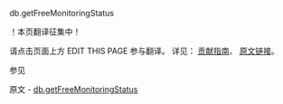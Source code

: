  db.getFreeMonitoringStatus

 ！本页翻译征集中！

请点击页面上方 EDIT THIS PAGE 参与翻译。
详见：
[贡献指南]( https://github.com/whaleal/MongoDB-Manual-zh/blob/master/CONTRIBUTING.md )、
[原文链接](  https://docs.mongodb.com/manual/reference/method/db.getFreeMonitoringStatus/  )。

 参见

原文 - [db.getFreeMonitoringStatus]( https://docs.mongodb.com/manual/reference/method/db.getFreeMonitoringStatus/ )

